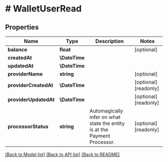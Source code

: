 # # WalletUserRead

## Properties

Name | Type | Description | Notes
------------ | ------------- | ------------- | -------------
**balance** | **float** |  | [optional]
**createdAt** | **\DateTime** |  |
**updatedAt** | **\DateTime** |  |
**providerName** | **string** |  | [optional]
**providerCreatedAt** | **\DateTime** |  | [optional] [readonly]
**providerUpdatedAt** | **\DateTime** |  | [optional] [readonly]
**processorStatus** | **string** | Automagically infer on what state the entity is at the Payment Processor. | [optional] [readonly]

[[Back to Model list]](../../README.md#models) [[Back to API list]](../../README.md#endpoints) [[Back to README]](../../README.md)
